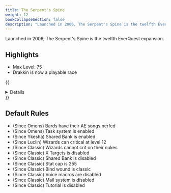 ```yaml
---
title: The Serpent's Spine
weight: 12
bookCollapseSection: false
description: "Launched in 2006, The Serpent's Spine is the twelfth EverQuest expansion."
---
```


Launched in 2006, The Serpent's Spine is the twelfth EverQuest expansion.

## Highlights

- Max Level: 75
- Drakkin is now a playable race

{{<details title="Jamfest Rule Overrides">}}
- Enchanter, Cleric, Shaman, Druids and Wizard guildmasters now do services you would expect for a fee of `(level-10) platinum` (10 and below is free)

- Gear is not left on corpses
- Server wide OOC is enabled
- Server wide Auction is enabled
- OOC Regen is enabled
- Heal on level up is enabled
- Class Penalties are disabled
- Race Penalties are disabled
- Since Jamfest is not using classic spells, the rez effects use modern one
- No classes get EXP bonuses ([learn more about exp values](/exp) )
- Return home button is enabled
- Mobs don't flee
- Spells don't unmem on death
- Target buffs are sent
- Mobs no longer push
{{</details>}}

## Default Rules

- (Since Omens) Bards have their AE songs nerfed
- (Since Omens) Task system is enabled
- (Since Ykesha) Shared Bank is enabled
- (Since Luclin) Wizards can critical at level 12
- (Since Classic) Wizards cannot crit on their nukes
- (Since Classic) X Targets is disabled
- (Since Classic) Shared Bank is disabled
- (Since Classic) Stat cap is 255
- (Since Classic) Bind wound is classic
- (Since Classic) Voice macros are disabled
- (Since Classic) Mail system is disabled
- (Since Classic) Tutorial is disabled